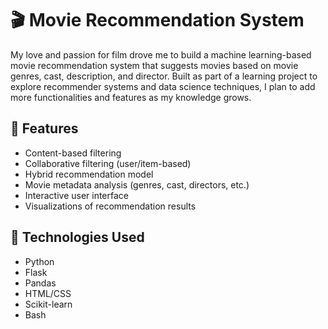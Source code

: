 # 🎬 Movie Recommendation System

My love and passion for film drove me to build a machine learning-based movie recommendation system that suggests movies based on movie genres, cast, description, and director. Built as part of a learning project to explore recommender systems and data science techniques, I plan to add more functionalities and features as my knowledge grows.

## 📌 Features

- Content-based filtering  
- Collaborative filtering (user/item-based)  
- Hybrid recommendation model  
- Movie metadata analysis (genres, cast, directors, etc.)  
- Interactive user interface  
- Visualizations of recommendation results  

## 🧠 Technologies Used

- Python
- Flask  
- Pandas
- HTML/CSS 
- Scikit-learn
- Bash
